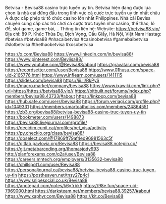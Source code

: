 

Betvisa - Bevisa88 casino trực tuyến uy tín. Betvisa hiện đang được lựa chọn là nhà cái đứng đầu trong lĩnh vực cá cược trực tuyến uy tín nhất châu Á được cấp phép từ tổ chức casino lớn nhất Philippines. Nhà cái Bevisa chuyên cung cấp các trò chơi cá cược trực tuyến như casino, thể thao, lô đề, slot game, game bài,...
Thông tin liên hệ:
Website: https://betvisa88.vip/
Địa chỉ: 89 P. Khúc Thừa Dụ, Dịch Vọng, Cầu Giấy, Hà Nội, Việt Nam
Hastag: #betvisa #betvisa88 #nhacaibetvisa #casinobetvisa #gamebaibetvisa #slotbetvisa #thethaobetvisa #xosobetvisa

https://x.com/Bevisa88
https://www.linkedin.com/in/bevisa88/
https://www.pinterest.com/Beviisa88/
https://www.youtube.com/@Bevisa88/about
https://gravatar.com/bevisa88
https://recordsetter.com//user/Bevisa88
https://www.01husu.com/space-uid-2165776.html
https://www.inflearn.com/users/1411115
https://slides.com/bevisa88
https://jii.li/RkPyS
https://macro.market/company/bevisa88
https://www.ixawiki.com/link.php?url=https://https://betvisa88.vip//
https://bitbuilt.net/forums/index.php?members/bevisa88.43733/#about
https://linkpop.com/bevisa88
https://hub.safe.com/users/bevisa88
https://forum.veriagi.com/profile.php?id=1049331
https://members.smartcatholics.com/members/24864551
https://zb3.org/bevisa88/betvisa-bevisa88-casino-truc-tuyen-uy-tin
https://bookmeter.com/users/1498873
https://bevisa88.livejournal.com/profile/
https://decidim.cunit.cat/profiles/bet_visa/activity
https://py.checkio.org/class/bevisa88/
https://doselect.com/@17869ff79af4ed96981563c5f
https://gitlab.pavlovia.org/Bevisa88
https://bevisa88.notepin.co/
https://git.metabarcoding.org/thomasjody993
http://planforexams.com/q2a/user/Bevisa88
https://careers.mntech.org/employers/3135632-bevisa88
https://chillspot1.com/user/Bevisa88
https://personaljournal.ca/bevisa88/betvisa-bevisa88-casino-truc-tuyen-uy-tin
https://postheaven.net/tnsy27p4ci
https://www.snipesocial.co.uk/Bevisa88
https://anotepad.com/notes/k6yfrbk5
https://98e.fun/space-uid-7969000.html
https://darksteam.net/members/bevisa88.39257/#about
https://www.xaphyr.com/Bevisa88
https://kit.co/Bevisa88
